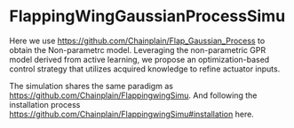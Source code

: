 # FlappingWingGaussianProcessSimu
Here we use https://github.com/Chainplain/Flap_Gaussian_Process to obtain the Non-parametrc model.
Leveraging the non-parametric GPR model derived from active learning, 
we propose an optimization-based control strategy that utilizes acquired knowledge to refine actuator inputs.

The simulation shares the same paradigm as https://github.com/Chainplain/FlappingwingSimu.
And following the installation process https://github.com/Chainplain/FlappingwingSimu#installation here.
